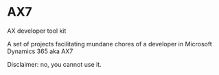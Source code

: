 # AX7
AX developer tool kit

A set of projects facilitating mundane chores of a developer in Microsoft Dynamics 365 aka AX7

Disclaimer: no, you cannot use it.
